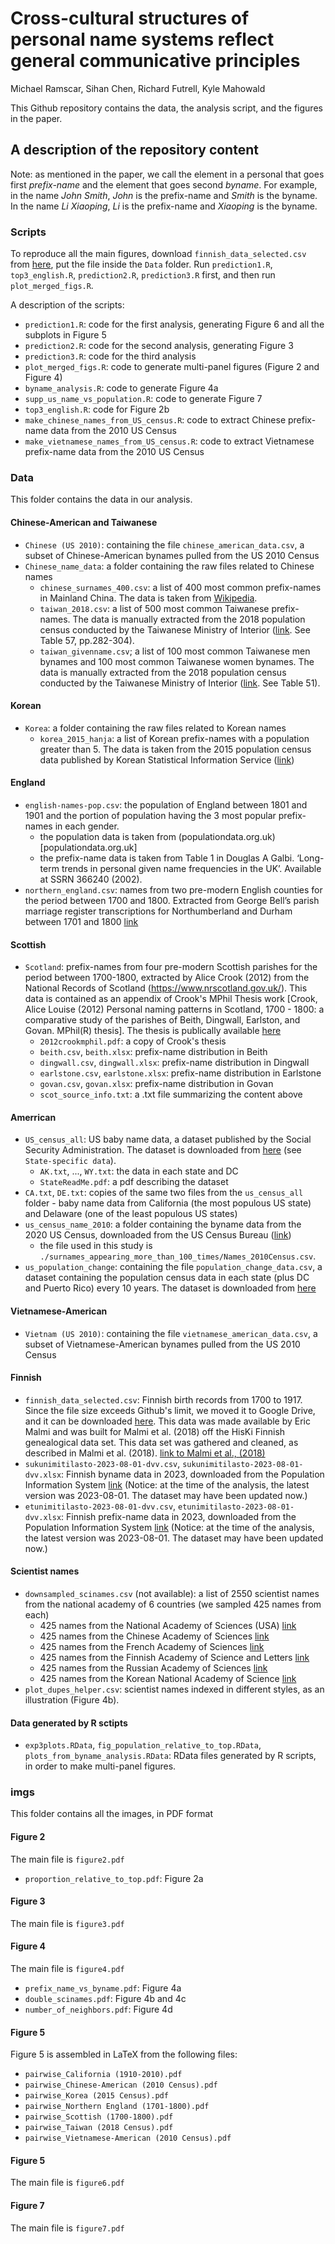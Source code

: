 # Cross-cultural structures of personal name systems reflect general communicative principles
Michael Ramscar, Sihan Chen, Richard Futrell, Kyle Mahowald

This Github repository contains the data, the analysis script, and the figures in the paper.

## A description of the repository content
Note: as mentioned in the paper, we call the element in a personal that goes first *prefix-name* and the element that goes second *byname*. For example, in the name *John Smith*, *John* is the prefix-name and *Smith* is the byname. In the name *Li Xiaoping*, *Li* is the prefix-name and *Xiaoping* is the byname.

### Scripts
To reproduce all the main figures, download `finnish_data_selected.csv` from [here](https://drive.google.com/file/d/12peW30OdjllRnHIp3N5-hMDXJlEn59G8/view?usp=sharing), put the file inside the `Data` folder. Run `prediction1.R`, `top3_english.R`, `prediction2.R`, `prediction3.R` first, and then run `plot_merged_figs.R`. 

A description of the scripts:
- `prediction1.R`: code for the first analysis, generating Figure 6 and all the subplots in Figure 5 
- `prediction2.R`: code for the second analysis, generating Figure 3
- `prediction3.R`: code for the third analysis
- `plot_merged_figs.R`: code to generate multi-panel figures (Figure 2 and Figure 4)
- `byname_analysis.R`: code to generate Figure 4a
- `supp_us_name_vs_population.R`: code to generate Figure 7
- `top3_english.R`: code for Figure 2b
- `make_chinese_names_from_US_census.R`: code to extract Chinese prefix-name data from the 2010 US Census
- `make_vietnamese_names_from_US_census.R`: code to extract Vietnamese prefix-name data from the 2010 US Census

### Data
This folder contains the data in our analysis.

#### Chinese-American and Taiwanese
- `Chinese (US 2010)`: containing the file `chinese_american_data.csv`, a subset of Chinese-American bynames pulled from the US 2010 Census
- `Chinese_name_data`: a folder containing the raw files related to Chinese names
    - `chinese_surnames_400.csv`: a list of 400 most common prefix-names in Mainland China. The data is taken from [Wikipedia](https://en.wikipedia.org/wiki/List_of_common_Chinese_surnames#Surname_list). 
    - `taiwan_2018.csv`: a list of 500 most common Taiwanese prefix-names. The data is manually extracted from the 2018 population census conducted by the Taiwanese Ministry of Interior ([link](https://www.ris.gov.tw/documents/data/5/2/107namestat.pdf). See Table 57, pp.282-304).
    - `taiwan_givenname.csv`; a list of 100 most common Taiwanese men bynames and 100 most common Taiwanese women bynames. The data is manually extracted from the 2018 population census conducted by the Taiwanese Ministry of Interior ([link](https://www.ris.gov.tw/documents/data/5/2/107namestat.pdf). See Table 51).

#### Korean
- `Korea`: a folder containing the raw files related to Korean names
    - `korea_2015_hanja`: a list of Korean prefix-names with a population greater than 5. The data is taken from the 2015 population census data published by Korean Statistical Information Service ([link](https://kosis.kr/statHtml/statHtml.do?orgId=101&tblId=DT_1IN15SD&conn_path=I2))

#### England
- `english-names-pop.csv`: the population of England between 1801 and 1901 and the portion of population having the 3 most popular prefix-names in each gender.
    - the population data is taken from (populationdata.org.uk)[populationdata.org.uk]
    - the prefix-name data is taken from Table 1 in Douglas A Galbi. ‘Long-term trends in personal given name frequencies in the UK’. Available at SSRN 366240 (2002). 
- `northern_england.csv`: names from two pre-modern English counties for the period between 1700 and 1800. Extracted from George Bell’s parish marriage register transcriptions for Northumberland and Durham between 1701 and 1800 [link](https://www.galbithink.org/names/ncumb.txt)

#### Scottish    
- `Scotland`: prefix-names from four pre-modern Scottish parishes for the period between 1700-1800, extracted by Alice Crook (2012) from the National Records of Scotland (https://www.nrscotland.gov.uk/). This data is contained as an appendix of Crook's MPhil Thesis work [Crook, Alice Louise (2012) Personal naming patterns in Scotland, 1700 - 1800: a comparative study of the parishes of Beith, Dingwall, Earlston, and Govan. MPhil(R) thesis]. The thesis is publically available [here](https://theses.gla.ac.uk/4190/1/2012crookmphil.pdf)
    - `2012crookmphil.pdf`: a copy of Crook's thesis
    - `beith.csv`, `beith.xlsx`: prefix-name distribution in Beith
    - `dingwall.csv`, `dingwall.xlsx`: prefix-name distribution in Dingwall
    - `earlstone.csv`, `earlstone.xlsx`: prefix-name distribution in Earlstone
    - `govan.csv`, `govan.xlsx`: prefix-name distribution in Govan
    - `scot_source_info.txt`: a .txt file summarizing the content above

#### Amerrican
- `US_census_all`: US baby name data, a dataset published by the Social Security Administration. The dataset is downloaded from [here](https://www.ssa.gov/oact/babynames/limits.html) (see `State-specific data`).
    - `AK.txt`, ..., `WY.txt`: the data in each state and DC
    - `StateReadMe.pdf`: a pdf describing the dataset
- `CA.txt`, `DE.txt`: copies of the same two files from the `us_census_all` folder - baby name data from California (the most populous US state) and Delaware (one of the least populous US states)
- `us_census_name_2010`: a folder containing the byname data from the 2020 US Census, downloaded from the US Census Bureau ([link](https://www.census.gov/topics/population/genealogy/data/2010_surnames.html))
    - the file used in this study is `./surnames_appearing_more_than_100_times/Names_2010Census.csv`.
- `us_population_change`: containing the file `population_change_data.csv`, a dataset containing the population census data in each state (plus DC and Puerto Rico) every 10 years. The dataset is downloaded from [here](https://www2.census.gov/programs-surveys/decennial/2020/data/apportionment/population-change-data-table.xlsx)

#### Vietnamese-American    
- `Vietnam (US 2010)`: containing the file `vietnamese_american_data.csv`, a subset of Vietnamese-American bynames pulled from the US 2010 Census

#### Finnish
- `finnish_data_selected.csv`: Finnish birth records from 1700 to 1917. Since the file size exceeds Github's limit, we moved it to Google Drive, and it can be downloaded [here](https://drive.google.com/file/d/12peW30OdjllRnHIp3N5-hMDXJlEn59G8/view?usp=sharing). This data was made available by Eric Malmi and was built for Malmi et al. (2018) off the HisKi Finnish genealogical data set. This data set was gathered and cleaned, as described in Malmi et al. (2018). [link to Malmi et al., (2018)](https://arxiv.org/abs/1802.06055)
- `sukunimitilasto-2023-08-01-dvv.csv`, `sukunimitilasto-2023-08-01-dvv.xlsx`: Finnish byname data in 2023, downloaded from the Population Information System [link](https://www.avoindata.fi/data/fi/dataset/none/resource/957d19a5-b87a-4c4d-8595-49c22d9d3c58?inner_span=True) (Notice: at the time of the analysis, the latest version was 2023-08-01. The dataset may have been updated now.)
- `etunimitilasto-2023-08-01-dvv.csv`, `etunimitilasto-2023-08-01-dvv.xlsx`: Finnish prefix-name data in 2023, downloaded from the Population Information System [link](https://www.avoindata.fi/data/fi/dataset/none/resource/08c89936-a230-42e9-a9fc-288632e234f5) (Notice: at the time of the analysis, the latest version was 2023-08-01. The dataset may have been updated now.)


#### Scientist names
- `downsampled_scinames.csv` (not available): a list of 2550 scientist names from the national academy of 6 countries (we sampled 425 names from each)
    - 425 names from the National Academy of Sciences (USA) [link](https://en.wikipedia.org/wiki/List_of_members_of_the_National_Academy_of_Sciences)
    - 425 names from the Chinese Academy of Sciences [link](https://en.wikipedia.org/wiki/List_of_members_of_the_Chinese_Academy_of_Sciences)
    - 425 names from the French Academy of Sciences [link](https://en.wikipedia.org/wiki/Category:Members_of_the_French_Academy_of_Sciences)
    - 425 names from the Finnish Academy of Science and Letters [link](https://acadsci.fi/jasenet/kotimaiset-jasenet/)
    - 425 names from the Russian Academy of Sciences [link](https://www.ras.ru)
    - 425 names from the Korean National Academy of Science [link](http://www.nas.go.kr/page/567dff03-b5f6-43e2-8131-bf67bdc9d530) 
- `plot_dupes_helper.csv`: scientist names indexed in different styles, as an illustration (Figure 4b).

#### Data generated by R sctipts
- `exp3plots.RData`, `fig_population_relative_to_top.RData`, `plots_from_byname_analysis.RData`: RData files generated by R scripts, in order to make multi-panel figures.


### imgs
This folder contains all the images, in PDF format

#### Figure 2
The main file is `figure2.pdf`
- `proportion_relative_to_top.pdf`: Figure 2a

#### Figure 3
The main file is `figure3.pdf`

#### Figure 4
The main file is `figure4.pdf`
- `prefix_name_vs_byname.pdf`: Figure 4a
- `double_scinames.pdf`: Figure 4b and 4c
- `number_of_neighbors.pdf`: Figure 4d

#### Figure 5
Figure 5 is assembled in LaTeX from the following files:
- `pairwise_California (1910-2010).pdf`
- `pairwise_Chinese-American (2010 Census).pdf`
- `pairwise_Korea (2015 Census).pdf`
- `pairwise_Northern England (1701-1800).pdf`
- `pairwise_Scottish (1700-1800).pdf`
- `pairwise_Taiwan (2018 Census).pdf`
- `pairwise_Vietnamese-American (2010 Census).pdf`

#### Figure 5
The main file is `figure6.pdf`

#### Figure 7
The main file is `figure7.pdf`

